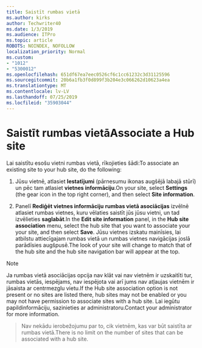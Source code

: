 ```yaml
---
title: Saistīt rumbas vietā
ms.author: kirks
author: Techwriter40
ms.date: 1/3/2019
ms.audience: ITPro
ms.topic: article
ROBOTS: NOINDEX, NOFOLLOW
localization_priority: Normal
ms.custom:
- "1012"
- "5300012"
ms.openlocfilehash: 651df67ea7eec0526cf6c1cc61232c3d31125596
ms.sourcegitcommit: 20b6a1fb3f0d899f3b204e3c066262d10623a4ea
ms.translationtype: MT
ms.contentlocale: lv-LV
ms.lasthandoff: 07/25/2019
ms.locfileid: "35903044"
---
```

# <a name="associate-a-hub-site"></a><span data-ttu-id="e3a46-102">Saistīt rumbas vietā</span><span class="sxs-lookup"><span data-stu-id="e3a46-102">Associate a Hub site</span></span>

<span data-ttu-id="e3a46-103">Lai saistītu esošu vietni rumbas vietā, rīkojieties šādi:</span><span class="sxs-lookup"><span data-stu-id="e3a46-103">To associate an existing site to your hub site, do the following:</span></span>
  
1. <span data-ttu-id="e3a46-104">Jūsu vietnē, atlasiet **Iestatījumi** (pārnesumu ikonas augšējā labajā stūrī) un pēc tam atlasiet **vietnes informāciju**.</span><span class="sxs-lookup"><span data-stu-id="e3a46-104">On your site, select **Settings** (the gear icon in the top right corner), and then select **Site information**.</span></span>

2. <span data-ttu-id="e3a46-105">Panelī **Rediģēt vietnes informāciju** **rumbas vietā asociācijas** izvēlnē atlasiet rumbas vietnes, kuru vēlaties saistīt jūs jūsu vietni, un tad izvēlieties **saglabāt**.</span><span class="sxs-lookup"><span data-stu-id="e3a46-105">In the **Edit site information** panel, in the **Hub site association** menu, select the hub site that you want to associate your your site, and then select **Save**.</span></span> <span data-ttu-id="e3a46-106">Jūsu vietnes izskatu mainīsies, lai atbilstu attiecīgajam rumbas vietā un rumbas vietnes navigācijas joslā parādīsies augšpusē.</span><span class="sxs-lookup"><span data-stu-id="e3a46-106">The look of your site will change to match that of the hub site and the hub site navigation bar will appear at the top.</span></span>

 > [!Note]
><span data-ttu-id="e3a46-107">Ja rumbas vietā asociācijas opcija nav klāt vai nav vietnēm ir uzskaitīti tur, rumbas vietās, iespējams, nav iespējota vai arī jums nav atļaujas vietnēm ir jāsaista ar centrmezglu vietu.</span><span class="sxs-lookup"><span data-stu-id="e3a46-107">If the Hub site association option is not present or no sites are listed there, hub sites may not be enabled or you may not have permission to associate sites with a hub site.</span></span> <span data-ttu-id="e3a46-108">Lai iegūtu papildinformāciju, sazinieties ar administratoru.</span><span class="sxs-lookup"><span data-stu-id="e3a46-108">Contact your administrator for more information.</span></span>

><span data-ttu-id="e3a46-109">Nav nekādu ierobežojumu par to, cik vietnēm, kas var būt saistīta ar rumbas vietā.</span><span class="sxs-lookup"><span data-stu-id="e3a46-109">There is no limit on the number of sites that can be associated with a hub site.</span></span>
  